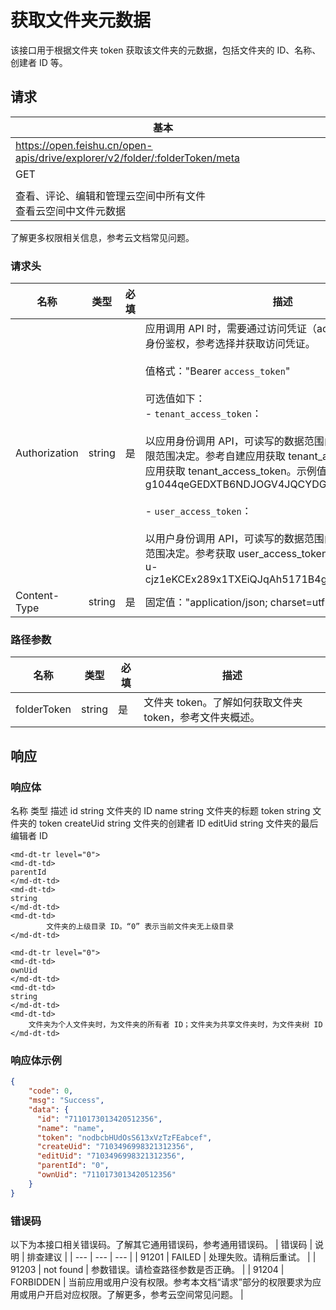 # 获取文件夹元数据


该接口用于根据文件夹 token 获取该文件夹的元数据，包括文件夹的 ID、名称、创建者 ID 等。

## 请求
| 基本 |  |
| --- | --- |
| https://open.feishu.cn/open-apis/drive/explorer/v2/folder/:folderToken/meta |
| GET |
|  |
| 查看、评论、编辑和管理云空间中所有文件<br>查看云空间中文件元数据 |


  
  <md-alert type="tip">
了解更多权限相关信息，参考云文档常见问题。

</md-alert>

### 请求头
| 名称 | 类型 | 必填 | 描述 |
| --- | --- | --- | --- |
| Authorization | string | 是 | 应用调用 API 时，需要通过访问凭证（access_token）进行身份鉴权，参考选择并获取访问凭证。<br><br>值格式："Bearer `access_token`"<br> <br>可选值如下：<br>- `tenant_access_token`：<br> <br> 以应用身份调用 API，可读写的数据范围由应用自身的数据权限范围决定。参考自建应用获取 tenant_access_token或商店应用获取 tenant_access_token。示例值："Bearer t-g1044qeGEDXTB6NDJOGV4JQCYDGHRBARFTGT1234"<br> <br>- `user_access_token`：<br> <br> 以用户身份调用 API，可读写的数据范围由用户的的数据权限范围决定。参考获取 user_access_token。。示例值："Bearer u-cjz1eKCEx289x1TXEiQJqAh5171B4gDHPq00l0GE1234" |
| Content-Type | string | 是 | 固定值："application/json; charset=utf-8" |




### 路径参数
| 名称 | 类型 | 必填 | 描述 |
| --- | --- | --- | --- |
| folderToken | string | 是 | 文件夹 token。了解如何获取文件夹 token，参考文件夹概述。 |




## 响应
  
### 响应体

<md-dt-table>
  <md-dt-thead>
      <md-dt-tr>
      <md-dt-th style="width: 15%;">名称</md-dt-th>
      <md-dt-th style="width: 13%;">类型</md-dt-th>
      <md-dt-th style="width: 52%;">描述</md-dt-th>
      </md-dt-tr>
  </md-dt-thead>
  <md-dt-tbody>

<md-dt-tr level="0">
	<md-dt-td>
	id
	</md-dt-td>
	<md-dt-td>
	string
	</md-dt-td>
	<md-dt-td>
	文件夹的 ID
	</md-dt-td>
</md-dt-tr>


<md-dt-tr level="0">
	<md-dt-td>
	name
	</md-dt-td>
	<md-dt-td>
	string
	</md-dt-td>
	<md-dt-td>
文件夹的标题
	</md-dt-td>
</md-dt-tr>


<md-dt-tr level="0">
	<md-dt-td>
	token
	</md-dt-td>
	<md-dt-td>
	string
	</md-dt-td>
	<md-dt-td>
		文件夹的 token
	</md-dt-td>
</md-dt-tr>
    
    
<md-dt-tr level="0">
	<md-dt-td>
	createUid
	</md-dt-td>
	<md-dt-td>
	string
	</md-dt-td>
	<md-dt-td>
	文件夹的创建者 ID
	</md-dt-td>
</md-dt-tr>

    
<md-dt-tr level="0">
	<md-dt-td>
	editUid
	</md-dt-td>
	<md-dt-td>
	string
	</md-dt-td>
	<md-dt-td>
		文件夹的最后编辑者 ID
	</md-dt-td>
</md-dt-tr>
    
    
    <md-dt-tr level="0">
	<md-dt-td>
	parentId
	</md-dt-td>
	<md-dt-td>
	string
	</md-dt-td>
	<md-dt-td>
			文件夹的上级目录 ID。“0” 表示当前文件夹无上级目录
	</md-dt-td>
</md-dt-tr>
    
    
    <md-dt-tr level="0">
	<md-dt-td>
	ownUid
	</md-dt-td>
	<md-dt-td>
	string
	</md-dt-td>
	<md-dt-td>
		文件夹为个人文件夹时，为文件夹的所有者 ID；文件夹为共享文件夹时，为文件夹树 ID
	</md-dt-td>
</md-dt-tr>
    
    
  </md-dt-tbody>
</md-dt-table>


### 响应体示例
```json
{
	"code": 0,
	"msg": "Success",
	"data": {
      "id": "7110173013420512356",
      "name": "name",
      "token": "nodbcbHUdOsS613xVzTzFEabcef",
      "createUid": "7103496998321312356",
      "editUid": "7103496998321312356",
      "parentId": "0",
      "ownUid": "7110173013420512356"
    }
}
```
  
### 错误码

以下为本接口相关错误码。了解其它通用错误码，参考通用错误码。
| 错误码 | 说明 | 排查建议 |
| --- | --- | --- |
| 91201 | FAILED | 处理失败。请稍后重试。 |
| 91203 | not found | 参数错误。请检查路径参数是否正确。 |
| 91204 | FORBIDDEN | 当前应用或用户没有权限。参考本文档“请求”部分的权限要求为应用或用户开启对应权限。了解更多，参考云空间常见问题。 |


